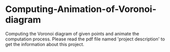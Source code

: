 # Computing-Animation-of-Voronoi-diagram
Computing the Voronoi diagram of given points and animate the computation process.
Please read the pdf file named 'project description' to get the information about this project.
